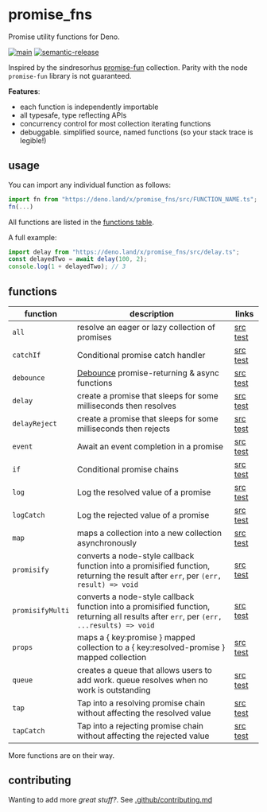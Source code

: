 # promise_fns

Promise utility functions for Deno.

[![main](https://github.com/cdaringe/promise_fns/actions/workflows/main.yml/badge.svg)](https://github.com/cdaringe/promise_fns/actions/workflows/main.yml)
[![semantic-release](https://img.shields.io/badge/%20%20%F0%9F%93%A6%F0%9F%9A%80-semantic--release-e10079.svg)](https://github.com/semantic-release/semantic-release)

Inspired by the sindresorhus
[promise-fun](https://github.com/sindresorhus/promise-fun) collection. Parity
with the node `promise-fun` library is not guaranteed.

**Features**:

- each function is independently importable
- all typesafe, type reflecting APIs
- concurrency control for most collection iterating functions
- debuggable. simplified source, named functions (so your stack trace is
  legible!)

## usage

You can import any individual function as follows:

```ts
import fn from "https://deno.land/x/promise_fns/src/FUNCTION_NAME.ts";
fn(...)
```

All functions are listed in the [functions table](#functions).

A full example:

```ts
import delay from "https://deno.land/x/promise_fns/src/delay.ts";
const delayedTwo = await delay(100, 2);
console.log(1 + delayedTwo); // 3
```

## functions

<!-- LINKS-START -->
<!-- this table is auto-generated. see .rad/docs.ts -->

| function         | description                                                                                                                             | links                                                                |
| ---------------- | --------------------------------------------------------------------------------------------------------------------------------------- | -------------------------------------------------------------------- |
| `all`            | resolve an eager or lazy collection of promises                                                                                         | [src](./src/all.ts) [test](./test/all.test.ts)                       |
| `catchIf`        | Conditional promise catch handler                                                                                                       | [src](./src/catchIf.ts) [test](./test/catchIf.test.ts)               |
| `debounce`       | [Debounce](https://css-tricks.com/debouncing-throttling-explained-examples/) promise-returning & async functions                        | [src](./src/debounce.ts) [test](./test/debounce.test.ts)             |
| `delay`          | create a promise that sleeps for some milliseconds then resolves                                                                        | [src](./src/delay.ts) [test](./test/delay.test.ts)                   |
| `delayReject`    | create a promise that sleeps for some milliseconds then rejects                                                                         | [src](./src/delayReject.ts) [test](./test/delayReject.test.ts)       |
| `event`          | Await an event completion in a promise                                                                                                  | [src](./src/event.ts) [test](./test/event.test.ts)                   |
| `if`             | Conditional promise chains                                                                                                              | [src](./src/if.ts) [test](./test/if.test.ts)                         |
| `log`            | Log the resolved value of a promise                                                                                                     | [src](./src/log.ts) [test](./test/log.test.ts)                       |
| `logCatch`       | Log the rejected value of a promise                                                                                                     | [src](./src/logCatch.ts) [test](./test/logCatch.test.ts)             |
| `map`            | maps a collection into a new collection asynchronously                                                                                  | [src](./src/map.ts) [test](./test/map.test.ts)                       |
| `promisify`      | converts a node-style callback function into a promisified function, returning the result after `err`, per `(err, result) => void`      | [src](./src/promisify.ts) [test](./test/promisify.test.ts)           |
| `promisifyMulti` | converts a node-style callback function into a promisified function, returning all results after `err`, per `(err, ...results) => void` | [src](./src/promisifyMulti.ts) [test](./test/promisifyMulti.test.ts) |
| `props`          | maps a { key:promise } mapped collection to a { key:resolved-promise } mapped collection                                                | [src](./src/props.ts) [test](./test/props.test.ts)                   |
| `queue`          | creates a queue that allows users to add work. queue resolves when no work is outstanding                                               | [src](./src/queue.ts) [test](./test/queue.test.ts)                   |
| `tap`            | Tap into a resolving promise chain without affecting the resolved value                                                                 | [src](./src/tap.ts) [test](./test/tap.test.ts)                       |
| `tapCatch`       | Tap into a rejecting promise chain without affecting the rejected value                                                                 | [src](./src/tapCatch.ts) [test](./test/tapCatch.test.ts)             |

<!-- LINKS-END -->

More functions are on their way.

## contributing

Wanting to add more _great stuff?_. See
[.github/contributing.md](.github/contributing.md)
